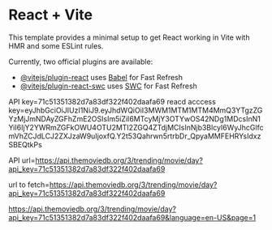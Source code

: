 # React + Vite

This template provides a minimal setup to get React working in Vite with HMR and some ESLint rules.

Currently, two official plugins are available:

- [@vitejs/plugin-react](https://github.com/vitejs/vite-plugin-react/blob/main/packages/plugin-react/README.md) uses [Babel](https://babeljs.io/) for Fast Refresh
- [@vitejs/plugin-react-swc](https://github.com/vitejs/vite-plugin-react-swc) uses [SWC](https://swc.rs/) for Fast Refresh


API key=71c51351382d7a83df322f402daafa69
reacd acccess key=eyJhbGciOiJIUzI1NiJ9.eyJhdWQiOiI3MWM1MTM1MTM4MmQ3YTgzZGYzMjJmNDAyZGFhZmE2OSIsIm5iZiI6MTcyMjY3OTYwOS42NDg1MDcsInN1YiI6IjY2YWRmZGFkOWU4OTU2MTI2ZGQ4ZTdjMCIsInNjb3BlcyI6WyJhcGlfcmVhZCJdLCJ2ZXJzaW9uIjoxfQ.Y2t53Qahrwn5rtrbDr_QpyaMMFEHRYsIdxzSBEQtkPs

API url=https://api.themoviedb.org/3/trending/movie/day?api_key=71c51351382d7a83df322f402daafa69

url to fetch=https://api.themoviedb.org/3/trending/movie/day?api_key=71c51351382d7a83df322f402daafa69

https://api.themoviedb.org/3/trending/movie/day?api_key=71c51351382d7a83df322f402daafa69&language=en-US&page=1
